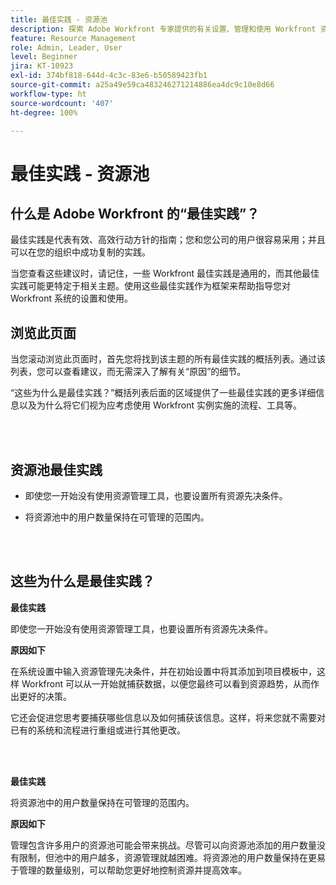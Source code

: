 ```yaml
---
title: 最佳实践 - 资源池
description: 探索 Adobe Workfront 专家提供的有关设置、管理和使用 Workfront 资源池的最佳实践建议。
feature: Resource Management
role: Admin, Leader, User
level: Beginner
jira: KT-10923
exl-id: 374bf818-644d-4c3c-83e6-b50589423fb1
source-git-commit: a25a49e59ca483246271214886ea4dc9c10e8d66
workflow-type: ht
source-wordcount: '407'
ht-degree: 100%

---
```


# 最佳实践 - 资源池

## 什么是 Adobe Workfront 的“最佳实践”？

最佳实践是代表有效、高效行动方针的指南；您和您公司的用户很容易采用；并且可以在您的组织中成功复制的实践。

当您查看这些建议时，请记住，一些 Workfront 最佳实践是通用的，而其他最佳实践可能更特定于相关主题。使用这些最佳实践作为框架来帮助指导您对 Workfront 系统的设置和使用。

## 浏览此页面

当您滚动浏览此页面时，首先您将找到该主题的所有最佳实践的概括列表。通过该列表，您可以查看建议，而无需深入了解有关“原因”的细节。

“这些为什么是最佳实践？”概括列表后面的区域提供了一些最佳实践的更多详细信息以及为什么将它们视为应考虑使用 Workfront 实例实施的流程、工具等。

</br>
</br>

## 资源池最佳实践

* 即使您一开始没有使用资源管理工具，也要设置所有资源先决条件。

* 将资源池中的用户数量保持在可管理的范围内。

</br>
</br>

## 这些为什么是最佳实践？

**最佳实践**

即使您一开始没有使用资源管理工具，也要设置所有资源先决条件。

**原因如下**

在系统设置中输入资源管理先决条件，并在初始设置中将其添加到项目模板中，这样 Workfront 可以从一开始就捕获数据，以便您最终可以看到资源趋势，从而作出更好的决策。

它还会促进您思考要捕获哪些信息以及如何捕获该信息。这样，将来您就不需要对已有的系统和流程进行重组或进行其他更改。

</br>
</br>

**最佳实践**

将资源池中的用户数量保持在可管理的范围内。

**原因如下**

管理包含许多用户的资源池可能会带来挑战。尽管可以向资源池添加的用户数量没有限制，但池中的用户越多，资源管理就越困难。将资源池的用户数量保持在更易于管理的数量级别，可以帮助您更好地控制资源并提高效率。
